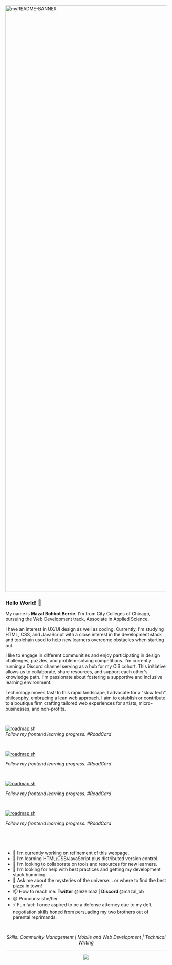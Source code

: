 <img width="1834" alt="myREADME-BANNER" src="https://github.com/studentiyot/studentiyot/assets/158574576/9bd1426f-27bd-44ad-a58b-7f2dda2a76aa">

### Hello World! 👋

My name is **Mazal Bohbot Berrie.** I'm from City Colleges of Chicago, pursuing the Web Development track, Associate in Applied Science.

I have an interest in UX/UI design as well as coding. Currently, I'm studying HTML, CSS, and JavaScript with a close interest in the development stack and toolchain used to help new learners overcome obstacles when starting out.

I like to engage in different communities and enjoy participating in design challenges, puzzles, and problem-solving competitions. I'm currently running a Discord channel serving as a hub for my CIS cohort. This initiative allows us to collaborate, share resources, and support each other's knowledge path. I'm passionate about fostering a supportive and inclusive learning environment.

Technology moves fast! In this rapid landscape, I advocate for a "slow tech" philosophy, embracing a lean web approach. I aim to establish or contribute to a boutique firm crafting tailored web experiences for artists, micro-businesses, and non-profits.

<p>&nbsp;</p>

<div align="left">
  <a href="https://roadmap.sh"><img src="https://roadmap.sh/card/wide/665f7a0cb998f3b3c7a9543f?variant=light&roadmaps=frontend" alt="roadmap.sh"/></a><br>
  <figcaption><em>Follow my frontend learning progress. #RoadCard</em></figcaption>
</div>

<p>&nbsp;</p>

[![roadmap.sh](https://roadmap.sh/card/wide/665f7a0cb998f3b3c7a9543f?variant=light)](https://roadmap.sh)
<figcaption><em>Follow my frontend learning progress. #RoadCard</em></figcaption>

<p>&nbsp;</p>


[![roadmap.sh](https://api.roadmap.sh/v1-badge/wide/64b17cfa5f038d81eeb3ec57?variant=light&t=1704802165428)](https://roadmap.sh)
<figcaption><em>Follow my frontend learning progress. #RoadCard</em></figcaption>


<p>&nbsp;</p>

[![roadmap.sh](https://api.roadmap.sh/v1-badge/wide/665f7a0cb998f3b3c7a9543f?variant=light)](https://roadmap.sh)
<figcaption><em>Follow my frontend learning progress. #RoadCard</em></figcaption>

<p>&nbsp;</p>


<p>&nbsp;</p>

- 🔭 I’m currently working on refinement of this webpage.
- 🌱 I’m learning HTML/CSS/JavaScript plus distributed version control.
- 👯 I’m looking to collaborate on tools and resources for new learners.
- 🤔 I’m looking for help with best practices and getting my development stack humming.
- 💬 Ask me about the mysteries of the universe... or where to find the best pizza in town!
- 📫 How to reach me: **Twitter** @lezelmaz | **Discord** @mazal_bb
- 😄 Pronouns: she/her
- ⚡ Fun fact: I once aspired to be a defense attorney due to my deft negotiation skills honed from persuading my two brothers out of parental reprimands.

<p>&nbsp;</p>
<p align="center">
  <em>Skills: Community Management | Mobile and Web Development | Technical Writing</em>
</p>
<hr>
<p align="center">
  <a href="https://skillicons.dev">
    <img src="https://skillicons.dev/icons?i=html,css,js,figma,bash,git" />
  </a>
</p>
